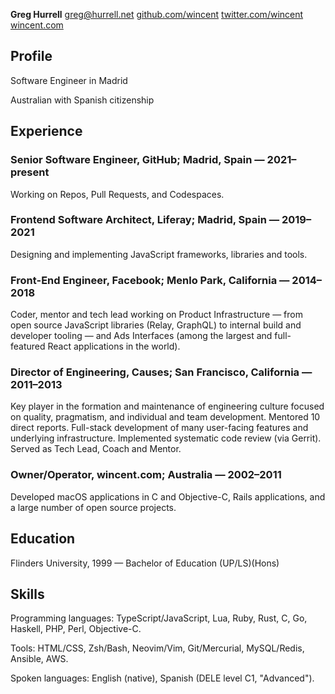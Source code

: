 **Greg Hurrell**
[greg@hurrell.net](mailto:greg@hurrell.net)
[github.com/wincent](https://github.com/wincent)
[twitter.com/wincent](https://twitter.com/wincent)
[wincent.com](https://wincent.com)

## Profile

Software Engineer in Madrid

Australian with Spanish citizenship

## Experience

### Senior Software Engineer, GitHub; Madrid, Spain &#8212; 2021&#8211;present

Working on Repos, Pull Requests, and Codespaces.

### Frontend Software Architect, Liferay; Madrid, Spain &#8212; 2019&#8211;2021

Designing and implementing JavaScript frameworks, libraries and tools.

### Front-End Engineer, Facebook; Menlo Park, California &#8212; 2014&#8211;2018

Coder, mentor and tech lead working on Product Infrastructure &#8212; from open source JavaScript libraries (Relay, GraphQL) to internal build and developer tooling &#8212; and Ads Interfaces (among the largest and full-featured React applications in the world).

### Director of Engineering, Causes; San Francisco, California &#8212; 2011&#8211;2013

Key player in the formation and maintenance of engineering culture focused on quality, pragmatism, and individual and team development. Mentored 10 direct reports. Full-stack development of many user-facing features and underlying infrastructure. Implemented systematic code review (via Gerrit). Served as Tech Lead, Coach and Mentor.

### Owner/Operator, wincent.com; Australia &#8212; 2002&#8211;2011

Developed macOS applications in C and Objective-C, Rails applications, and a large number of open source projects.

## Education

Flinders University, 1999 &#8212; Bachelor of Education (UP/LS)(Hons)

## Skills

Programming languages: TypeScript/JavaScript, Lua, Ruby, Rust, C, Go, Haskell, PHP, Perl, Objective-C.

Tools: HTML/CSS, Zsh/Bash, Neovim/Vim, Git/Mercurial, MySQL/Redis, Ansible, AWS.

Spoken languages: English (native), Spanish (DELE level C1, "Advanced").
